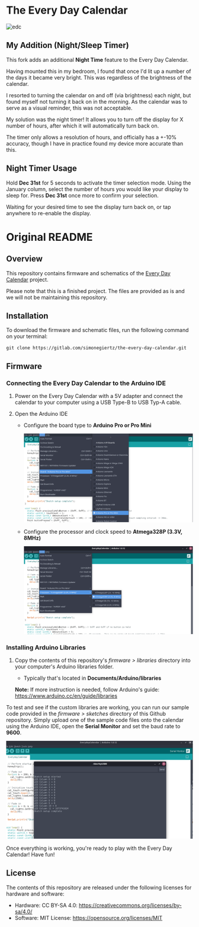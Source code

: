 # The Every Day Calendar

![edc](/images/edc.gif)

## My Addition (Night/Sleep Timer)

This fork adds an additional **Night Time** feature to the Every Day Calendar.

Having mounted this in my bedroom,
I found that once I'd lit up a number of the days it became very bright.
This was regardless of the brightness of the calendar.

I resorted to turning the calendar on and off (via brightness)
each night, but found myself not turning it back on in the morning.
As the calendar was to serve as a visual reminder,
this was not acceptable.

My solution was the night timer!
It allows you to turn off the display for X number of hours,
after which it will automatically turn back on.

The timer only allows a resolution of hours,
and officially has a +-10% accuracy,
though I have in practice found my device more accurate than this.

## Night Timer Usage

Hold **Dec 31st** for 5 seconds to activate the timer selection mode.
Using the January column,
select the number of hours you would like your display to sleep for.
Press **Dec 31st** once more to confirm your selection.

Waiting for your desired time to see the display turn back on,
or tap anywhere to re-enable the display.


# Original README

## Overview

This repository contains firmware and schematics of the [Every Day Calendar](https://www.kickstarter.com/projects/simonegiertz/the-every-day-calendar) project.

Please note that this is a finished project. The files are provided as is and we will not be maintaining this repository.


## Installation

To download the firmware and schematic files, run the following command on your terminal:


    git clone https://gitlab.com/simonegiertz/the-every-day-calendar.git
## Firmware

### Connecting the Every Day Calendar to the Arduino IDE

1. Power on the Every Day Calendar with a 5V adapter and connect the calendar to your computer using a USB Type-B to USB Typ-A cable.

2. Open the Arduino IDE

   - Configure the board type to **Arduino Pro or Pro Mini**

     ![board_config](/images/board_config.png)

   - Configure the processor and clock speed to **Atmega328P (3.3V, 8MHz)**

     ![clockconfig](/images/clockconfig.png)

### Installing Arduino Libraries

1. Copy the contents of this repository's *firmware > libraries* directory into your computer's Arduino libraries folder.

   - Typically that's located in **Documents/Arduino/libraries**

   **Note:** If more instruction is needed, follow Arduino's guide: https://www.arduino.cc/en/guide/libraries

To test and see if the custom libraries are working, you can run our sample code provided in the *firmware > sketches* directory of this Github repository. Simply upload one of the sample code files onto the calendar using the Arduino IDE, open the **Serial Monitor** and set the baud rate to **9600**.

![serialmonitor](/images/serialmonitor.png)

Once everything is working, you're ready to play with the Every Day Calendar! Have fun!

## License

The contents of this repository are released under the following licenses for hardware and software:

- Hardware: CC BY-SA 4.0: https://creativecommons.org/licenses/by-sa/4.0/
- Software: MIT License: https://opensource.org/licenses/MIT
